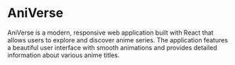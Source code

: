 # AniVerse
AniVerse is a modern, responsive web application built with React that allows users to explore and discover anime series. The application features a beautiful user interface with smooth animations and provides detailed information about various anime titles.

